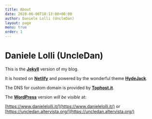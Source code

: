 ```yaml
---
title: About
date: 2020-06-06T18:13:00+00:00
author: Daniele Lolli (UncleDan)
layout: page
menu: true
order: 1
---
```


# Daniele Lolli (UncleDan)

This is the [**Jekyll**](https://jekyllrb.com/) version of my blog.

It is hosted on [**Netlify**](https://www.netlify.com/) and powered by the wonderful theme [**HydeJack**](https://hydejack.com/).

The DNS for custom domain is provided by [**Tophost.it**](https://www.tophost.it/).

The [**WordPress**](https://wordpress.org/) version *will be visible* at:

[https://www.danielelolli.it/](https://www.danielelolli.it/) or [https://uncledan.altervista.org/](https://uncledan.altervista.org/)
